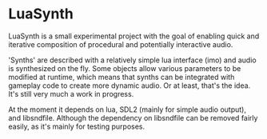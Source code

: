 LuaSynth
========

LuaSynth is a small experimental project with the goal of enabling quick and iterative composition of procedural and potentially interactive audio.

'Synths' are described with a relatively simple lua interface (imo) and audio is synthesized on the fly.
Some objects allow various parameters to be modified at runtime, which means that synths can be integrated with gameplay code to create more dynamic audio.
Or at least, that's the idea.
It's still very much a work in progress.

At the moment it depends on lua, SDL2 (mainly for simple audio output), and libsndfile.
Although the dependency on libsndfile can be removed fairly easily, as it's mainly for testing purposes.